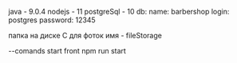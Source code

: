java - 9.0.4
nodejs - 11
postgreSql - 10
db:
	name: barbershop
	login: postgres
	password: 12345

папка на диске C для фоток
имя - fileStorage

--comands start front
npm run start